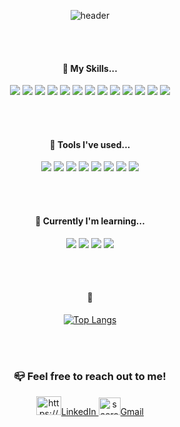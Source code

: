<div align="center"> 
  
![header](https://capsule-render.vercel.app/api?type=wave&color=gradient&height=300&section=header&text=Hi!%20I'm%20Saerom%20👋&&fontSize=50)

<br/> <br/>
  
#### :whale2: My Skills... 

  <img src="https://img.shields.io/badge/HTML5-E34F26?style=for-the-badge&logo=HTML5&logoColor=white">
  <img src="https://img.shields.io/badge/CSS-239120?&style=for-the-badge&logo=css3&logoColor=white">
  <img src="https://img.shields.io/badge/JavaScript-F7DF1E?style=for-the-badge&logo=javaScript&logoColor=white">
  <img src="https://img.shields.io/badge/TypeScript-007ACC?style=for-the-badge&logo=typescript&logoColor=white">
  <img src="https://img.shields.io/badge/react-20232a.svg?style=for-the-badge&logo=react&logoColor=61DAFB">
  <img src="https://img.shields.io/badge/node.js-5FA04E?style=for-the-badge&logo=nodejs&logoColor=white">  
  <img src="https://img.shields.io/badge/Webpack-3178C6?style=for-the-badge&logo=webpack&logoColor=black">
  <img src="https://img.shields.io/badge/Vite-646CFF?style=for-the-badge&logo=vite&logoColor=black">
  <img src="https://img.shields.io/badge/Vitest-6E9F18?style=for-the-badge&logo=vitest&logoColor=white">
  <img src="https://img.shields.io/badge/styled--components-DB7093?style=for-the-badge&logo=styled-components&logoColor=black">
  <img src="https://img.shields.io/badge/GraphQL-E10098?style=for-the-badge&logo=graphql&logoColor=black">
  <img src="https://img.shields.io/badge/Jest-C21325?style=for-the-badge&logo=jest&logoColor=fff">
  <img src="https://img.shields.io/badge/Git-F05032?style=for-the-badge&logo=git&logoColor=white">

<br/><br/>

#### :octopus: Tools I've used...

<img src="https://img.shields.io/badge/Visual%20Studio%20Code-007ACC?style=for-the-badge&logo=visual-studio-code&logoColor=white">
<img src="https://img.shields.io/badge/IntelliJ%20IDEA-000000?style=for-the-badge&logo=intellij-idea&logoColor=white">
<img src="https://img.shields.io/badge/WebStorm-000?style=for-the-badge&logo=webstorm&logoColor=fff">
<img src="https://img.shields.io/badge/github-181717?style=for-the-badge&logo=github&logoColor=white">
<img src="https://img.shields.io/badge/Bitbucket-007ACC?style=for-the-badge&logo=bitbucket&logoColor=white">
<img src="https://img.shields.io/badge/Jira-202830?style=for-the-badge&logo=Jira&logoColor=0052CC">
<img src="https://img.shields.io/badge/Jenkins-green?style=for-the-badge&logo=Jenkins&logoColor=white">
<img src="https://img.shields.io/badge/Figma-F24E1E?style=for-the-badge&logo=figma&logoColor=white">

<br/><br/> 

#### 📖 Currently I'm learning...
<img src="https://img.shields.io/badge/Nextjs-000000?style=for-the-badge&logo=next.js&logoColor=white">
<img src="https://img.shields.io/badge/Python-3776AB?style=for-the-badge&logo=python&logoColor=white">
<img src="https://img.shields.io/badge/Pixijs-E72264?style=for-the-badge&logo=pixijs&logoColor=white">
<img src="https://img.shields.io/badge/Amazon_AWS-232F3E?style=for-the-badge&logo=amazon-aws&logoColor=white">

<br/><br/>  
#### :honeybee:

[![Top Langs](https://github-readme-stats.vercel.app/api/top-langs/?username=saerom-hong&layout=compact)](https://github.com/anuraghazra/github-readme-stats)


<br/><br/>
### 📪 Feel free to reach out to me! 

<a href="https://www.linkedin.com/in/hongsaerom" target="blank"><img src="https://raw.githubusercontent.com/rahuldkjain/github-profile-readme-generator/master/src/images/icons/Social/linked-in-alt.svg" alt="https://www.linkedin.com/in/hongsaerom/" height="30" width="40"/>LinkedIn </a>
<a href="mailto:saeromhong12@gmail.com" target="blank"><img src="https://upload.wikimedia.org/wikipedia/commons/thumb/7/7e/Gmail_icon_%282020%29.svg/512px-Gmail_icon_%282020%29.svg.png" alt="saeromhong12@gmail.com" height="28" width="35" />Gmail</a>
</div>
